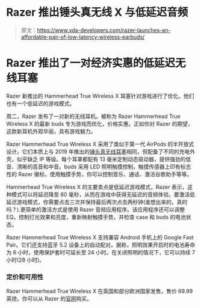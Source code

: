# Razer 推出锤头真无线 X 与低延迟音频

> 原文：<https://www.xda-developers.com/razer-launches-an-affordable-pair-of-low-latency-wireless-earbuds/>

# Razer 推出了一对经济实惠的低延迟无线耳塞

Razer 新推出的 Hammerhead True Wireless X 耳塞针对游戏进行了优化。他们也有一个低延迟的游戏模式。

周二，Razer 发布了一对新的无线耳机。被称为 Razer Hammerhead True Wireless X 的最新 buds 专为游戏而优化，价格实惠。正如你对 Razer 的期望，这款新耳机外观华丽，具有游戏魅力。

Razer Hammerhead True Wireless X 采用了类似于第一代 AirPods 的半开放式设计。它们本质上与 2019 年推出的[锤头真无线耳塞](https://www.xda-developers.com/razer-hammerhead-true-wireless-earbuds-junglecat-gaming-controller/)相同，但配备了不同的充电外壳，似乎缺乏 IP 等级。每个耳罩都配有 13 毫米定制动态驱动器，提供强劲的低音、清晰的高音和中音。buds 采用 LED 照明触摸控制，触摸传感器上印有标志性的 Razer 徽标。使用触摸手势，你可以控制音乐、通话、激活谷歌助手等等。

Hammerhead True Wireless X 的主要卖点是低延迟游戏模式，Razer 表示，这种模式可以将延迟降至 60 毫秒，从而在游戏中获得无延迟的音频体验。要激活低延迟游戏模式，你需要点击三次并保持最后两次点击两秒钟(谁想出来的，真的吗？).更简单的激活方式是使用 Razer 音频应用程序。该应用程序还可以调整 EQ，控制灯光效果和亮度，重新映射触摸手势，并检查 case 和 buds 的电池状态。

Razer Hammerhead True Wireless X 支持兼容 Android 手机上的 Google Fast Pair。它们还支持蓝牙 5.2 设备上的自动配对。据称，照明效果开启时的电池寿命为 6 小时，使用保护套时可延长至 24 小时。在关闭照明的情况下，它可以持续 7 小时(28 小时)。

### 定价和可用性

Razer Hammerhead True Wireless X 在英国和部分欧洲国家发售，售价 69.99 英镑。你可以从 Razer 的[官网](https://razer.a9yw.net/c/2233363/642901/10229?subId1=UUxdaUeUpU2876&subId2=exda&u=https%3A%2F%2Fwww.razer.com%2Fgb-en%2Fmobile-earphones%2Frazer-hammerhead-true-wireless-x%2FRZ12-03830100-R3G1%23specs)购买。